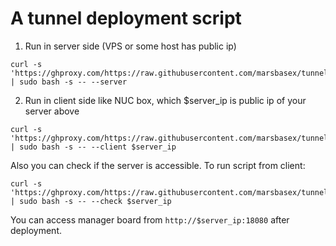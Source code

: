 # A tunnel deployment script

1. Run in server side (VPS or some host has public ip)
```
curl -s 'https://ghproxy.com/https://raw.githubusercontent.com/marsbasex/tunnel/master/deploy.sh' | sudo bash -s -- --server
```

2. Run in client side like NUC box, which $server_ip is public ip of your server above
```
curl -s 'https://ghproxy.com/https://raw.githubusercontent.com/marsbasex/tunnel/master/deploy.sh' | sudo bash -s -- --client $server_ip

```

Also you can check if the server is accessible. To run script from client:
```
curl -s 'https://ghproxy.com/https://raw.githubusercontent.com/marsbasex/tunnel/master/deploy.sh' | sudo bash -s -- --check $server_ip

```

You can access manager board from `http://$server_ip:18080` after deployment.
